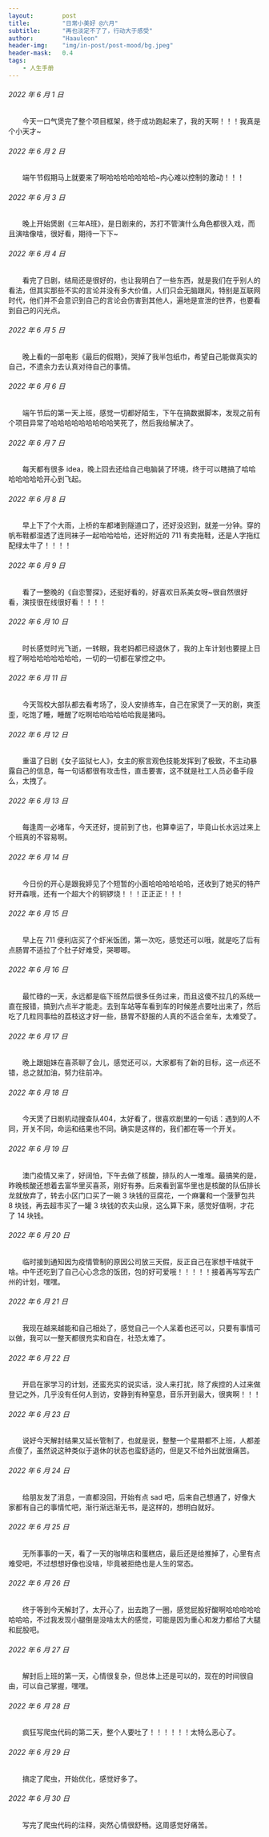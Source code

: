```yaml
---
layout:        post
title:         "日常小美好 @六月"
subtitle:      "再也淡定不了了，行动大于感受"
author:        "Haauleon"
header-img:    "img/in-post/post-mood/bg.jpeg"
header-mask:   0.4
tags:
    - 人生手册
---
```


###### 2022 年 6 月 1 日
&emsp;&emsp;今天一口气煲完了整个项目框架，终于成功跑起来了，我的天啊！！！我真是个小天才~

###### 2022 年 6 月 2 日
&emsp;&emsp;端午节假期马上就要来了啊哈哈哈哈哈哈哈~内心难以控制的激动！！！

###### 2022 年 6 月 3 日
&emsp;&emsp;晚上开始煲剧《三年A班》，是日剧来的，苏打不管演什么角色都很入戏，而且演啥像啥，很好看，期待一下下~

###### 2022 年 6 月 4 日
&emsp;&emsp;看完了日剧，结局还是很好的，也让我明白了一些东西，就是我们在乎别人的看法，但其实那些不实的言论并没有多大价值，人们只会无脑跟风，特别是互联网时代，他们并不会意识到自己的言论会伤害到其他人，遍地是宣泄的世界，也要看到自己的闪光点。

###### 2022 年 6 月 5 日
&emsp;&emsp;晚上看的一部电影《最后的假期》，哭掉了我半包纸巾，希望自己能做真实的自己，不遗余力去认真对待自己的事情。

###### 2022 年 6 月 6 日
&emsp;&emsp;端午节后的第一天上班，感觉一切都好陌生，下午在搞数据脚本，发现之前有个项目异常了哈哈哈哈哈哈哈哈哈笑死了，然后我给解决了。

###### 2022 年 6 月 7 日
&emsp;&emsp;每天都有很多 idea，晚上回去还给自己电脑装了环境，终于可以瞎搞了哈哈哈哈哈哈哈开心到飞起。

###### 2022 年 6 月 8 日
&emsp;&emsp;早上下了个大雨，上桥的车都堵到隧道口了，还好没迟到，就差一分钟。穿的帆布鞋都湿透了连同袜子一起哈哈哈哈，还好附近的 711 有卖拖鞋，还是人字拖红配绿太牛了！！！！

###### 2022 年 6 月 9 日
&emsp;&emsp;看了一整晚的《自恋警探》，还挺好看的，好喜欢日系美女呀~很自然很好看，演技很在线很好看！！！！

###### 2022 年 6 月 10 日
&emsp;&emsp;时长感觉时光飞逝，一转眼，我老妈都已经退休了，我的上车计划也要提上日程了啊哈哈哈哈哈哈哈，一切的一切都在掌控之中。

###### 2022 年 6 月 11 日
&emsp;&emsp;今天驾校大部队都去看考场了，没人安排练车，自己在家煲了一天的剧，爽歪歪，吃饱了睡，睡醒了吃啊哈哈哈哈哈哈我是猪吗。

###### 2022 年 6 月 12 日
&emsp;&emsp;重温了日剧《女子监狱七人》，女主的察言观色技能发挥到了极致，不主动暴露自己的信息，每一句话都很有攻击性，直击要害，这不就是社工人员必备手段么，太拽了。

###### 2022 年 6 月 13 日
&emsp;&emsp;每逢周一必堵车，今天还好，提前到了也，也算幸运了，毕竟山长水远过来上个班真的不容易啊。

###### 2022 年 6 月 14 日
&emsp;&emsp;今日份的开心是跟我婷见了个短暂的小面哈哈哈哈哈哈，还收到了她买的特产好开森哦，还有一个超大个的铜锣烧！！！正正正！！！

###### 2022 年 6 月 15 日
&emsp;&emsp;早上在 711 便利店买了个虾米饭团，第一次吃，感觉还可以哦，就是吃了后有点肠胃不适拉了个肚子好难受，哭唧唧。

###### 2022 年 6 月 16 日
&emsp;&emsp;最忙碌的一天，永远都是临下班然后很多任务过来，而且这傻不拉几的系统一直在报错，搞到六点半才能走。去到车站等车看到车的时候差点要吐出来了，然后吃了几粒同事给的荔枝这才好一些，肠胃不舒服的人真的不适合坐车，太难受了。

###### 2022 年 6 月 17 日
&emsp;&emsp;晚上跟姐妹在喜茶聊了会儿，感觉还可以，大家都有了新的目标，这一点还不错，总之就加油，努力往前冲。

###### 2022 年 6 月 18 日
&emsp;&emsp;今天煲了日剧机动搜查队404，太好看了，很喜欢剧里的一句话：遇到的人不同，开关不同，命运和结果也不同。确实是这样的，我们都在等一个开关。

###### 2022 年 6 月 19 日
&emsp;&emsp;澳门疫情又来了，好阔怕，下午去做了核酸，排队的人一堆堆。最搞笑的是，昨晚核酸还想着去富华里买喜茶，刚好有券。后来看到富华里也是核酸的队伍排长龙就放弃了，转去小区门口买了一碗 3 块钱的豆腐花，一个麻薯和一个菠萝包共 8 块钱，再去超市买了一罐 3 块钱的农夫山泉，这么算下来，感觉好值啊，才花了 14 块钱。

###### 2022 年 6 月 20 日
&emsp;&emsp;临时接到通知因为疫情管制的原因公司放三天假，反正自己在家想干啥就干啥。中午还吃到了自己心心念念的饭团，包的好可爱哦！！！！！接着再写写去广州的计划，嘿嘿。

###### 2022 年 6 月 21 日
&emsp;&emsp;我现在越来越能和自己相处了，感觉自己一个人呆着也还可以，只要有事情可以做，我可以一整天都很充实和自在，社恐太难了。

###### 2022 年 6 月 22 日
&emsp;&emsp;开启在家学习的计划，还蛮充实的说实话，没人来打扰，除了疾控的人过来做登记之外，几乎没有任何人到访，安静到有种窒息，音乐开到最大，很爽啊！！！

###### 2022 年 6 月 23 日
&emsp;&emsp;说好今天解封结果又延长管制了，也就是说，整整一个星期都不上班，人都差点傻了，虽然说这种类似于退休的状态也蛮舒适的，但是又不给外出就很痛苦。

###### 2022 年 6 月 24 日
&emsp;&emsp;给朋友发了消息，一直都没回，开始有点 sad 吧，后来自己想通了，好像大家都有自己的事情忙吧，渐行渐远渐无书，是这样的，想明白就好。

###### 2022 年 6 月 25 日
&emsp;&emsp;无所事事的一天，看了一天的咖啡店和蛋糕店，最后还是给推掉了，心里有点难受吧，不过想想好像也没啥，毕竟被拒绝也是人生的常态。

###### 2022 年 6 月 26 日
&emsp;&emsp;终于等到今天解封了，太开心了，出去跑了一圈，感觉屁股好酸啊哈哈哈哈哈哈哈哈，不过我发现小腿倒是没啥太大的感觉，可能是因为重心和发力都给了大腿和屁股吧。

###### 2022 年 6 月 27 日
&emsp;&emsp;解封后上班的第一天，心情很复杂，但总体上还是可以的，现在的时间很自由，可以自己掌握，嘿嘿。

###### 2022 年 6 月 28 日
&emsp;&emsp;疯狂写爬虫代码的第二天，整个人要吐了！！！！！！太特么恶心了。

###### 2022 年 6 月 29 日
&emsp;&emsp;搞定了爬虫，开始优化，感觉好多了。

###### 2022 年 6 月 30 日
&emsp;&emsp;写完了爬虫代码的注释，突然心情很舒畅。这周感觉好痛苦。
